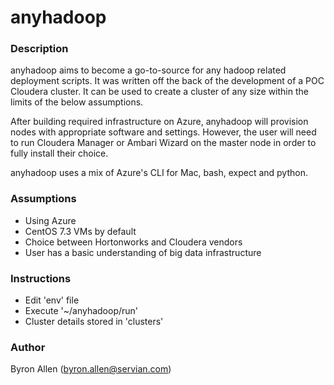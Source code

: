 # anyhadoop

### Description

anyhadoop aims to become a go-to-source for any hadoop related deployment scripts. It was written off the back of the development of a POC Cloudera cluster. It can be used to create a cluster of any size within the limits of the below assumptions. 

After building required infrastructure on Azure, anyhadoop will provision nodes with appropriate software and settings. However, the user will need to run Cloudera Manager or Ambari Wizard on the master node in order to fully install their choice.

anyhadoop uses a mix of Azure's CLI for Mac, bash, expect and python. 

### Assumptions
- Using Azure 
- CentOS 7.3 VMs by default 
- Choice between Hortonworks and Cloudera vendors
- User has a basic understanding of big data infrastructure 

### Instructions 
- Edit 'env' file
- Execute '~/anyhadoop/run'
- Cluster details stored in 'clusters'

### Author
Byron Allen (byron.allen@servian.com)
